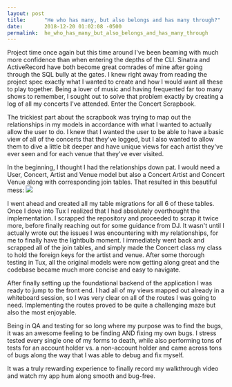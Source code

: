 ```yaml
---
layout: post
title:      "He who has many, but also belongs and has many through?"
date:       2018-12-20 01:02:08 -0500
permalink:  he_who_has_many_but_also_belongs_and_has_many_through
---
```



Project time once again but this time around I've been beaming with much more confidence than when entering the depths of the CLI.  Sinatra and ActiveRecord have both become great comrades of mine after going through the SQL bully at the gates.  I knew right away from reading the project spec exactly what I wanted to create and how I would want all these to play together.  Being a lover of music and having frequented far too many shows to remember, I sought out to solve that problem exactly by creating a log of all my concerts I've attended.  Enter the Concert Scrapbook.

The trickiest part about the scrapbook was trying to map out the relationships in my models in accordance with what I wanted to actually allow the user to do.  I knew that I wanted the user to be able to have a basic view of all of the concerts that they've logged, but I also wanted to allow them to dive a little bit deeper and have unique views for each artist they've ever seen and for each venue that they've ever visited.  

In the beginning, I thought I had the relationships down pat.  I would need a User, Concert, Artist and Venue model but also a Concert Artist and Concert Venue along with corresponding join tables.  That resulted in this beautiful mess:
![](https://i.imgur.com/yLedGT9.png)

I went ahead and created all my table migrations for all 6 of these tables.  Once I dove into Tux I realized that I had absolutely overthought the implementation.  I scrapped the repository and proceeded to scrap it twice more, before finally reaching out for some guidance from DJ.  It wasn't until I actually wrote out the issues I was encountering with my relationships, for me to finally have the lightbulb moment.  I immediately went back and scrapped all of the join tables, and simply made the Concert class my class to hold the foreign keys for the artist and venue.  After some thorough testing in Tux, all the original models were now getting along great and the codebase became much more concise and easy to navigate.  

After finally setting up the foundational backend of the application I was ready to jump to the front end.  I had all of my views mapped out already in a whiteboard session, so I was very clear on all of the routes I was going to need.  Implementing the routes proved to be quite a challenging maze but also the most enjoyable.

Being in QA and testing for so long where my purpose was to find the bugs, it was an awesome feeling to be finding AND fixing my own bugs.  I stress tested every single one of my forms to death, while also performing tons of tests for an account holder vs. a non-account holder and came across tons of bugs along the way that I was able to debug and fix myself.

It was a truly rewarding experience to finally record my walkthrough video and watch my app hum along smooth and bug-free.  
